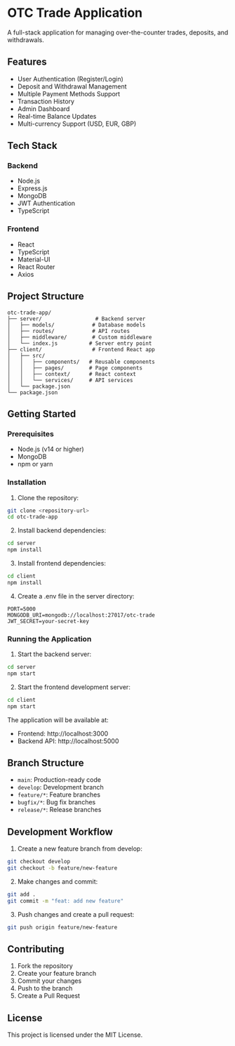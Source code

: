 # OTC Trade Application

A full-stack application for managing over-the-counter trades, deposits, and withdrawals.

## Features

- User Authentication (Register/Login)
- Deposit and Withdrawal Management
- Multiple Payment Methods Support
- Transaction History
- Admin Dashboard
- Real-time Balance Updates
- Multi-currency Support (USD, EUR, GBP)

## Tech Stack

### Backend
- Node.js
- Express.js
- MongoDB
- JWT Authentication
- TypeScript

### Frontend
- React
- TypeScript
- Material-UI
- React Router
- Axios

## Project Structure

```
otc-trade-app/
├── server/                 # Backend server
│   ├── models/            # Database models
│   ├── routes/            # API routes
│   ├── middleware/        # Custom middleware
│   └── index.js          # Server entry point
├── client/                # Frontend React app
│   ├── src/
│   │   ├── components/   # Reusable components
│   │   ├── pages/        # Page components
│   │   ├── context/      # React context
│   │   └── services/     # API services
│   └── package.json
└── package.json
```

## Getting Started

### Prerequisites
- Node.js (v14 or higher)
- MongoDB
- npm or yarn

### Installation

1. Clone the repository:
```bash
git clone <repository-url>
cd otc-trade-app
```

2. Install backend dependencies:
```bash
cd server
npm install
```

3. Install frontend dependencies:
```bash
cd client
npm install
```

4. Create a .env file in the server directory:
```
PORT=5000
MONGODB_URI=mongodb://localhost:27017/otc-trade
JWT_SECRET=your-secret-key
```

### Running the Application

1. Start the backend server:
```bash
cd server
npm start
```

2. Start the frontend development server:
```bash
cd client
npm start
```

The application will be available at:
- Frontend: http://localhost:3000
- Backend API: http://localhost:5000

## Branch Structure

- `main`: Production-ready code
- `develop`: Development branch
- `feature/*`: Feature branches
- `bugfix/*`: Bug fix branches
- `release/*`: Release branches

## Development Workflow

1. Create a new feature branch from develop:
```bash
git checkout develop
git checkout -b feature/new-feature
```

2. Make changes and commit:
```bash
git add .
git commit -m "feat: add new feature"
```

3. Push changes and create a pull request:
```bash
git push origin feature/new-feature
```

## Contributing

1. Fork the repository
2. Create your feature branch
3. Commit your changes
4. Push to the branch
5. Create a Pull Request

## License

This project is licensed under the MIT License. 